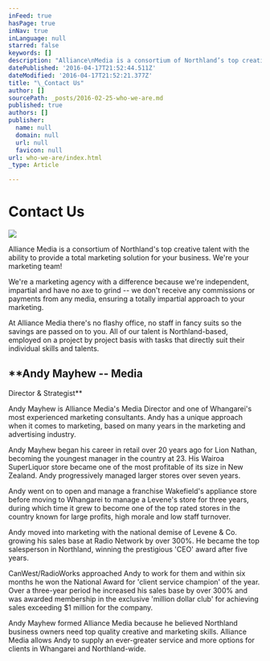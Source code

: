 ```yaml
---
inFeed: true
hasPage: true
inNav: true
inLanguage: null
starred: false
keywords: []
description: "Alliance\nMedia is a consortium of Northland’s top creative talent with the ability to\nprovide a total marketing solution for your business.\_ We’re your\nmarketing team!"
datePublished: '2016-04-17T21:52:44.511Z'
dateModified: '2016-04-17T21:52:21.377Z'
title: "\_Contact Us"
author: []
sourcePath: _posts/2016-02-25-who-we-are.md
published: true
authors: []
publisher:
  name: null
  domain: null
  url: null
  favicon: null
url: who-we-are/index.html
_type: Article

---
```

# Contact Us
![](https://the-grid-user-content.s3-us-west-2.amazonaws.com/b66235fa-a33a-4ea0-884d-883e1bf5addd.jpg)

Alliance
Media is a consortium of Northland's top creative talent with the ability to
provide a total marketing solution for your business.  We're your
marketing team!

We're
a marketing agency with a difference because we're independent, impartial and
have no axe to grind -- we don't receive any commissions or payments from any
media, ensuring a totally impartial approach to your marketing.

At
Alliance Media there's no flashy office, no staff in fancy suits so the savings
are passed on to you.  All of our talent is Northland-based, employed on a
project by project basis with tasks that directly suit their individual skills
and talents.

## **Andy Mayhew -- Media
Director & Strategist**

Andy
Mayhew is Alliance Media's Media Director and one of Whangarei's most
experienced marketing consultants.  Andy has a unique approach when it
comes to marketing, based on many years in the marketing and advertising
industry.

Andy
Mayhew began his career in retail over 20 years ago for Lion Nathan, becoming
the youngest manager in the country at 23\.  His Wairoa SuperLiquor store
became one of the most profitable of its size in New Zealand.  Andy
progressively managed larger stores over seven years.

Andy
went on to open and manage a franchise Wakefield's appliance store before
moving to Whangarei to manage a Levene's store for three years, during which
time it grew to become one of the top rated stores in the country known for
large profits, high morale and low staff turnover.

Andy
moved into marketing with the national demise of Levene & Co. growing his
sales base at Radio Network by over 300%.  He became the top salesperson
in Northland, winning the prestigious 'CEO' award after five years.

CanWest/RadioWorks
approached Andy to work for them and within six months he won the National
Award for 'client service champion' of the year.  Over a three-year period
he increased his sales base by over 300% and was awarded membership in the exclusive
'million dollar club' for achieving sales exceeding $1 million for the company.

Andy
Mayhew formed Alliance Media because he believed Northland business owners need
top quality creative and marketing skills.  Alliance Media allows Andy to
supply an ever-greater service and more options for clients in Whangarei and
Northland-wide.